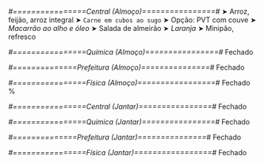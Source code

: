 
*#================Central (Almoço)================#*
➤ Arroz, feijão, arroz integral
➤ `Carne em cubos ao sugo`
➤ Opção: PVT com couve
➤ *Macarrão ao alho e óleo*
➤ Salada de almeirão
➤ *Laranja*
➤ Minipão, refresco

*#================Química (Almoço)================#*
Fechado

*#==============Prefeitura (Almoço)===============#*
Fechado

*#================Física (Almoço)=================#*
Fechado
%

*#================Central (Jantar)================#*
Fechado

*#================Química (Jantar)================#*
Fechado

*#==============Prefeitura (Jantar)===============#*
Fechado

*#================Física (Jantar)=================#*
Fechado
